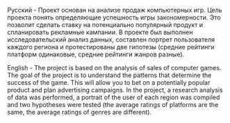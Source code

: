 Русский - Проект основан на анализе продаж компьютерных игр. Цель проекта понять определяющие успешность игры закономерности. Это позволит сделать ставку на потенциально популярный продукт и спланировать рекламные кампании. В проекте был выполнен исследовательский анализ данных, составлен портрет пользователя каждого региона и протестированы две гипотезы (средние рейтинги платформ одинаковые, средние рейтинги жанров разные).

English - The project is based on the analysis of sales of computer games. The goal of the project is to understand the patterns that determine the success of the game. This will allow you to bet on a potentially popular product and plan advertising campaigns. In the project, a research analysis of data was performed, a portrait of the user of each region was compiled and two hypotheses were tested (the average ratings of platforms are the same, the average ratings of genres are different).
